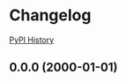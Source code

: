 # Changelog

[PyPI History](https://pypi.org/project/bibt-gcp-pubsub/#history)

## 0.0.0 (2000-01-01)
